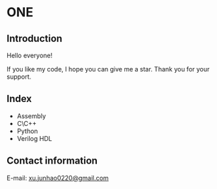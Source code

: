 # ONE


## Introduction


Hello everyone!

If you like my code, I hope you can give me a star. Thank you for your support.


## Index


- Assembly
- C\C++
- Python
- Verilog HDL


## Contact information


E-mail: xu.junhao0220@gmail.com
